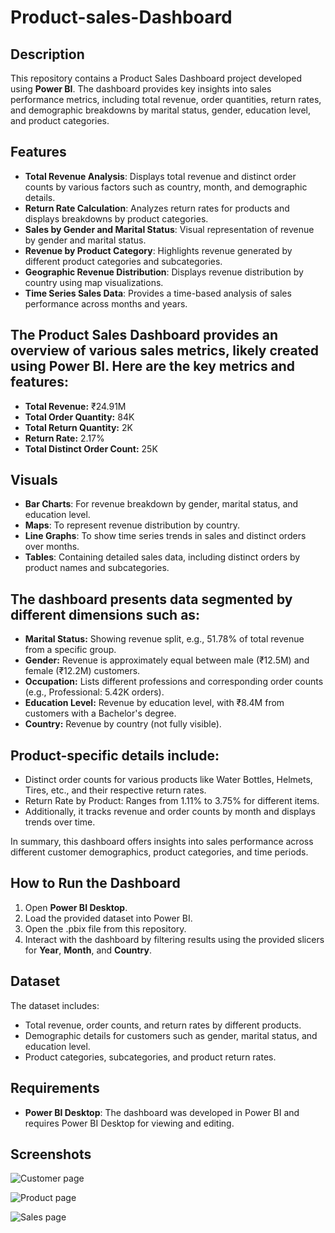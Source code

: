 # Product-sales-Dashboard

## Description
This repository contains a Product Sales Dashboard project developed using **Power BI**. The dashboard provides key insights into sales performance metrics, including total revenue, order quantities, return rates, and demographic breakdowns by marital status, gender, education level, and product categories.

## Features
- **Total Revenue Analysis**: Displays total revenue and distinct order counts by various factors such as country, month, and demographic details.
- **Return Rate Calculation**: Analyzes return rates for products and displays breakdowns by product categories.
- **Sales by Gender and Marital Status**: Visual representation of revenue by gender and marital status.
- **Revenue by Product Category**: Highlights revenue generated by different product categories and subcategories.
- **Geographic Revenue Distribution**: Displays revenue distribution by country using map visualizations.
- **Time Series Sales Data**: Provides a time-based analysis of sales performance across months and years.

## The Product Sales Dashboard provides an overview of various sales metrics, likely created using Power BI. Here are the key metrics and features:

- **Total Revenue:** ₹24.91M
- **Total Order Quantity:** 84K
- **Total Return Quantity:** 2K
- **Return Rate:** 2.17%
- **Total Distinct Order Count:** 25K

## Visuals
- **Bar Charts**: For revenue breakdown by gender, marital status, and education level.
- **Maps**: To represent revenue distribution by country.
- **Line Graphs**: To show time series trends in sales and distinct orders over months.
- **Tables**: Containing detailed sales data, including distinct orders by product names and subcategories.

## The dashboard presents data segmented by different dimensions such as:

- **Marital Status:** Showing revenue split, e.g., 51.78% of total revenue from a specific group.
- **Gender:** Revenue is approximately equal between male (₹12.5M) and female (₹12.2M) customers.
- **Occupation:** Lists different professions and corresponding order counts (e.g., Professional: 5.42K orders).
- **Education Level:** Revenue by education level, with ₹8.4M from customers with a Bachelor's degree.
- **Country:** Revenue by country (not fully visible).


## Product-specific details include:

- Distinct order counts for various products like Water Bottles, Helmets, Tires, etc., and their respective return rates.
- Return Rate by Product: Ranges from 1.11% to 3.75% for different items.
- Additionally, it tracks revenue and order counts by month and displays trends over time.

In summary, this dashboard offers insights into sales performance across different customer demographics, product categories, and time periods.

## How to Run the Dashboard
1. Open **Power BI Desktop**.
2. Load the provided dataset into Power BI.
3. Open the .pbix file from this repository.
4. Interact with the dashboard by filtering results using the provided slicers for **Year**, **Month**, and **Country**.

## Dataset
The dataset includes:
- Total revenue, order counts, and return rates by different products.
- Demographic details for customers such as gender, marital status, and education level.
- Product categories, subcategories, and product return rates.

## Requirements
- **Power BI Desktop**: The dashboard was developed in Power BI and requires Power BI Desktop for viewing and editing.

## Screenshots

![Customer page](https://github.com/user-attachments/assets/32b547eb-0f55-42ed-af06-cef5ae20ba43)

![Product page](https://github.com/user-attachments/assets/c6c6a7ae-cdcd-4b66-a3d8-030640bd8510)

![Sales page](https://github.com/user-attachments/assets/1d19eb0c-f625-4e69-ab83-97d90407ff0a)






